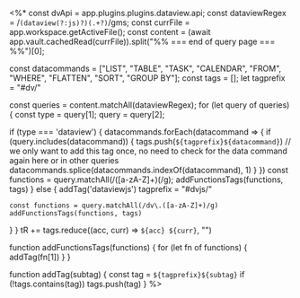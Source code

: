 <%*
const dvApi = app.plugins.plugins.dataview.api;
const dataviewRegex = /```(dataview(?:js)?)(.+?)```/gms;
const currFile = app.workspace.getActiveFile();
const content = (await app.vault.cachedRead(currFile)).split("%% === end of query page === %%")[0];

const datacommands = ["LIST", "TABLE", "TASK", "CALENDAR", "FROM", "WHERE", "FLATTEN", "SORT", "GROUP BY"];
const tags = [];
let tagprefix = "#dv/"

const queries = content.matchAll(dataviewRegex);
for (let query of queries) {
  const type = query[1];
  query = query[2];

  if (type === 'dataview') {
    datacommands.forEach(datacommand => {
      if (query.includes(datacommand)) {
        tags.push(`${tagprefix}${datacommand}`)
         // we only want to add this tag once, no need to check for the data command again here or in other queries
        datacommands.splice(datacommands.indexOf(datacommand), 1)
      }
    })
    const functions = query.matchAll(/([a-zA-Z]+)\(/g);
    addFunctionsTags(functions, tags)
  } else {
	addTag('dataviewjs')
    tagprefix = "#dvjs/"
   
    const functions = query.matchAll(/dv\.([a-zA-Z]+)/g)
    addFunctionsTags(functions, tags)
  }
}
tR += tags.reduce((acc, curr) => `${acc} ${curr}`, "")

function addFunctionsTags(functions) {
  for (let fn of functions) {
    addTag(fn[1])
  }
}

function addTag(subtag) {
	const tag = `${tagprefix}${subtag}`
    if (!tags.contains(tag)) tags.push(tag)
}
%>
